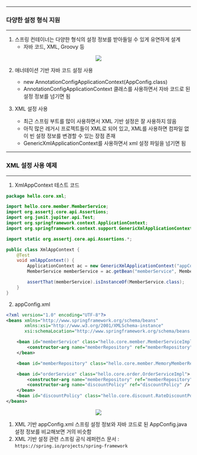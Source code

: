 -----
### 다양한 설정 형식 지원
-----
1. 스프링 컨테이너는 다양한 형식의 설정 정보를 받아들일 수 있게 유연하게 설계
   - 자바 코드, XML, Groovy 등
<div align="center">
<img src="https://github.com/sooyounghan/Java/assets/34672301/b8297818-bcb4-4a8d-a30f-c7e5ccfd551b">
</div>

2. 애너테이션 기반 자바 코드 설정 사용
   - new AnnotationConfigApplicationContext(AppConfig.class)
   - AnnotationConfigApplicationContext 클래스를 사용하면서 자바 코드로 된 설정 정보를 넘기면 됨
  
3. XML 설정 사용
   - 최근 스프링 부트를 많이 사용하면서 XML 기반 설정은 잘 사용하지 않음
   - 아직 많은 레거시 프로젝트들이 XML로 되어 있고, XML를 사용하면 컴파일 없이 빈 설정 정보를 변경할 수 있는 장점 존재
   - GenericXmlApplicationContext를 사용하면서 xml 설정 파일을 넘기면 됨

-----
### XML 설정 사용 예제
-----
1. XmlAppContext 테스트 코드
```java
package hello.core.xml;

import hello.core.member.MemberService;
import org.assertj.core.api.Assertions;
import org.junit.jupiter.api.Test;
import org.springframework.context.ApplicationContext;
import org.springframework.context.support.GenericXmlApplicationContext;

import static org.assertj.core.api.Assertions.*;

public class XmlAppContext {
    @Test
    void xmlAppContext() {
        ApplicationContext ac = new GenericXmlApplicationContext("appConfig.xml");
        MemberService memberService = ac.getBean("memberService", MemberService.class);

        assertThat(memberService).isInstanceOf(MemberService.class);
    }
}
```

2. appConfig.xml
```xml
<?xml version="1.0" encoding="UTF-8"?>
<beans xmlns="http://www.springframework.org/schema/beans"
       xmlns:xsi="http://www.w3.org/2001/XMLSchema-instance"
       xsi:schemaLocation="http://www.springframework.org/schema/beans http://www.springframework.org/schema/beans/spring-beans.xsd">

    <bean id="memberService" class="hello.core.member.MemberServiceImpl">
        <constructor-arg name="memberRepository" ref="memberRepository"/>
    </bean>

    <bean id="memberRepository" class="hello.core.member.MemoryMemberRepository"/>

    <bean id="orderService" class="hello.core.order.OrderServiceImpl">
        <constructor-arg name="memberRepository" ref="memberRepository" />
        <constructor-arg name="discountPolicy" ref="discountPolicy" />
    </bean>
    <bean id="discountPolicy" class="hello.core.discount.RateDiscountPolicy" />
</beans>
```

<div align="center">
<img src="https://github.com/sooyounghan/Java/assets/34672301/86f4cd30-242b-4207-95a1-49f33c638d14">
</div>

1. XML 기반 appConfig.xml 스프링 설정 정보와 자바 코드로 된 AppConfig.java 설정 정보를 비교해보면 거의 비슷함
2. XML 기반 설정 관련 스프링 공식 레퍼런스 문서 : ```https://spring.io/projects/spring-framework```
